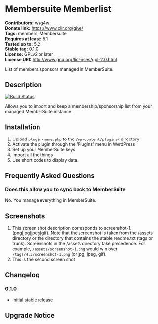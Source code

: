# Membersuite Memberlist #
**Contributors:** [wsg4w](https://profiles.wordpress.org/wsg4w)  
**Donate link:** https://www.clir.org/give/  
**Tags:** members, Membersuite  
**Requires at least:** 5.1  
**Tested up to:** 5.2  
**Stable tag:** 0.1.0  
**License:** GPLv2 or later  
**License URI:** http://www.gnu.org/licenses/gpl-2.0.html  

List of members/sponsors managed in MemberSuite.

## Description ##

[![Build Status](https://travis-ci.org/waynegraham/membersuite-memberlist.svg?branch=master)](https://travis-ci.org/waynegraham/membersuite-memberlist)

Allows you to import and keep a membership/sponsorship list from your managed MemberSuite instance.

## Installation ##

1. Upload `plugin-name.php` to the `/wp-content/plugins/` directory
1. Activate the plugin through the 'Plugins' menu in WordPress
1. Set up your MemberSuite keys
1. Import all the things
1. Use short codes to display data.

## Frequently Asked Questions ##

### Does this allow you to sync back to MemberSuite ###

No. You manage everything in MemberSuite.

## Screenshots ##

1. This screen shot description corresponds to screenshot-1.(png|jpg|jpeg|gif). Note that the screenshot is taken from
the /assets directory or the directory that contains the stable readme.txt (tags or trunk). Screenshots in the /assets
directory take precedence. For example, `/assets/screenshot-1.png` would win over `/tags/4.3/screenshot-1.png`
(or jpg, jpeg, gif).
2. This is the second screen shot

## Changelog ##

### 0.1.0 ###
* Initial stable release

## Upgrade Notice ##
